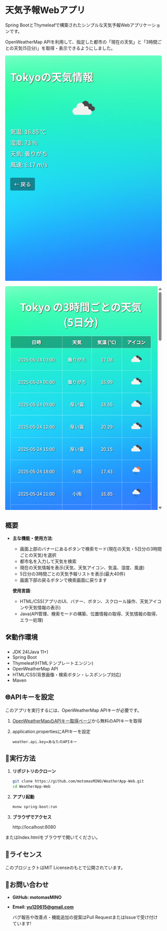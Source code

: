 # 天気予報Webアプリ
Spring BootとThymeleafで構築されたシンプルな天気予報Webアプリケーションです。

OpenWeatherMap APIを利用して、指定した都市の「現在の天気」と「3時間ごとの天気(5日分)」を取得・表示できるようにしました。

![現在の天気](Screenshot.png)

![3時間ごとの天気(5日分)](Screenshot2.png)

## 概要

- **主な機能・使用方法**:
  - 画面上部のバナーにあるボタンで検索モード(現在の天気・5日分の3時間ごとの天気)を選択
  - 都市名を入力して天気を検索
  - 現在の天気情報を表示(天気、天気アイコン、気温、湿度、風速)
  - 5日分の3時間ごとの天気予報リストを表示(最大40件)
  - 画面下部の戻るボタンで検索画面に戻ります

  **使用言語**:
  - HTML/CSS(アプリのUI、バナー、ボタン、スクロール操作、天気アイコンや天気情報の表示)
  - Java(API管理、検索モードの構築、位置情報の取得、天気情報の取得、エラー処理)

## 🛠️動作環境
- JDK 24(Java 11+)
- Spring Boot
- Thymeleaf(HTMLテンプレートエンジン)
- OpenWeatherMap API
- HTML/CSS(背景画像・検索ボタン・レスポンシブ対応)
- Maven

## 🌐APIキーを設定
このアプリを実行するには、OpenWeatherMap APIキーが必要です。

1. [OpenWeatherMapのAPIキー取得ページ](https://home.openweathermap.org/api_keys)から無料のAPIキーを取得
2. application.propertiesにAPIキーを設定

   ```properties
   weather.api.key=あなたのAPIキー
   ```

## 🚀実行方法
1. **リポジトリのクローン**

   ```bash
   git clone https://github.com/motomasMINO/WeatherApp-Web.git
   cd WeatherApp-Web
   ```

2. **アプリ起動**

   ```bash
   mvnw spring-boot:run
   ```

3. **ブラウザでアクセス**

   http://localhost:8080

またはIndex.htmlをブラウザで開いてください。
   
## 📜ライセンス
このプロジェクトはMIT Licenseのもとで公開されています。

## 📧お問い合わせ
- **GitHub: motomasMINO**

- **Email: yu120615@gmail.com**

  バグ報告や改善点・機能追加の提案はPull RequestまたはIssueで受け付けています!
